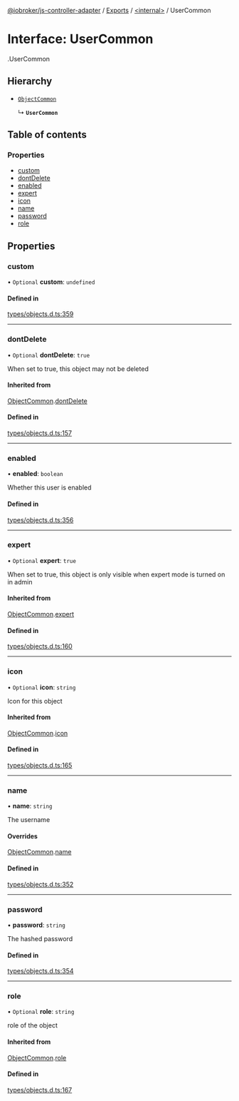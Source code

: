 [@iobroker/js-controller-adapter](../README.md) / [Exports](../modules.md) / [<internal\>](../modules/internal_.md) / UserCommon

# Interface: UserCommon

[<internal>](../modules/internal_.md).UserCommon

## Hierarchy

- [`ObjectCommon`](internal_.ObjectCommon.md)

  ↳ **`UserCommon`**

## Table of contents

### Properties

- [custom](internal_.UserCommon.md#custom)
- [dontDelete](internal_.UserCommon.md#dontdelete)
- [enabled](internal_.UserCommon.md#enabled)
- [expert](internal_.UserCommon.md#expert)
- [icon](internal_.UserCommon.md#icon)
- [name](internal_.UserCommon.md#name)
- [password](internal_.UserCommon.md#password)
- [role](internal_.UserCommon.md#role)

## Properties

### custom

• `Optional` **custom**: `undefined`

#### Defined in

[types/objects.d.ts:359](https://github.com/ioBroker/ioBroker.js-controller/blob/87eb3b2c/packages/types/objects.d.ts#L359)

___

### dontDelete

• `Optional` **dontDelete**: ``true``

When set to true, this object may not be deleted

#### Inherited from

[ObjectCommon](internal_.ObjectCommon.md).[dontDelete](internal_.ObjectCommon.md#dontdelete)

#### Defined in

[types/objects.d.ts:157](https://github.com/ioBroker/ioBroker.js-controller/blob/87eb3b2c/packages/types/objects.d.ts#L157)

___

### enabled

• **enabled**: `boolean`

Whether this user is enabled

#### Defined in

[types/objects.d.ts:356](https://github.com/ioBroker/ioBroker.js-controller/blob/87eb3b2c/packages/types/objects.d.ts#L356)

___

### expert

• `Optional` **expert**: ``true``

When set to true, this object is only visible when expert mode is turned on in admin

#### Inherited from

[ObjectCommon](internal_.ObjectCommon.md).[expert](internal_.ObjectCommon.md#expert)

#### Defined in

[types/objects.d.ts:160](https://github.com/ioBroker/ioBroker.js-controller/blob/87eb3b2c/packages/types/objects.d.ts#L160)

___

### icon

• `Optional` **icon**: `string`

Icon for this object

#### Inherited from

[ObjectCommon](internal_.ObjectCommon.md).[icon](internal_.ObjectCommon.md#icon)

#### Defined in

[types/objects.d.ts:165](https://github.com/ioBroker/ioBroker.js-controller/blob/87eb3b2c/packages/types/objects.d.ts#L165)

___

### name

• **name**: `string`

The username

#### Overrides

[ObjectCommon](internal_.ObjectCommon.md).[name](internal_.ObjectCommon.md#name)

#### Defined in

[types/objects.d.ts:352](https://github.com/ioBroker/ioBroker.js-controller/blob/87eb3b2c/packages/types/objects.d.ts#L352)

___

### password

• **password**: `string`

The hashed password

#### Defined in

[types/objects.d.ts:354](https://github.com/ioBroker/ioBroker.js-controller/blob/87eb3b2c/packages/types/objects.d.ts#L354)

___

### role

• `Optional` **role**: `string`

role of the object

#### Inherited from

[ObjectCommon](internal_.ObjectCommon.md).[role](internal_.ObjectCommon.md#role)

#### Defined in

[types/objects.d.ts:167](https://github.com/ioBroker/ioBroker.js-controller/blob/87eb3b2c/packages/types/objects.d.ts#L167)

